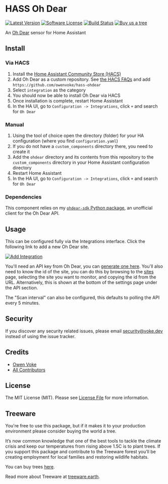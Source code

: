 # HASS Oh Dear

[![Latest Version][ico-version]][link-packagist]
[![Software License][ico-license]](LICENSE.md)
[![Build Status][ico-github-actions]][link-github-actions]
[![Buy us a tree][ico-treeware-gifting]][link-treeware-gifting]

An [Oh Dear](https://ohdear.app) sensor for Home Assistant

## Install

### Via HACS

1. Install the [Home Assistant Community Store (HACS)](https://hacs.xyz/docs/setup/download)
2. Add Oh Dear as a custom repository. See [the HACS FAQs](https://hacs.xyz/docs/faq/custom_repositories) and
   add `https://github.com/owenvoke/hass-ohdear`
3. Select `integration` as the category
4. You should now be able to install Oh Dear via HACS
5. Once installation is complete, restart Home Assistant
6. In the HA UI, go to `Configuration -> Integrations`, click `+` and search for `Oh Dear`

### Manual

1. Using the tool of choice open the directory (folder) for your HA configuration (where you find `configuration.yaml`)
2. If you do not have a `custom_components` directory there, you need to create it
3. Add the `ohdear` directory and its contents from this repository to the `custom_components` directory in your Home
   Assistant configuration directory
4. Restart Home Assistant
5. In the HA UI, go to `Configuration -> Integrations`, click `+` and search for `Oh Dear`

### Dependencies

This component relies on my [`ohdear-sdk` Python package](https://github.com/owenvoke/ohdear-python-sdk), an unofficial
client for the Oh Dear API.

## Usage

This can be configured fully via the Integrations interface. Click the following link to add a new Oh Dear site.

[![Add Integration](https://my.home-assistant.io/badges/config_flow_start.svg)](https://my.home-assistant.io/redirect/config_flow_start?domain=ohdear)

You'll need an API key from Oh Dear, you can [generate one here](https://ohdear.app/user/api-tokens). You'll also need
to know the id of the site, you can do this by browsing to the [sites](https://ohdear.app/sites) page, selecting the
site you want to monitor, and copying the id from the URL. Alternatively, this is shown at the bottom of the settings
page under the API section.

The "Scan interval" can also be configured, this defaults to polling the API every 5 minutes.

## Security

If you discover any security related issues, please email security@voke.dev instead of using the issue tracker.

## Credits

- [Owen Voke][link-author]
- [All Contributors][link-contributors]

## License

The MIT License (MIT). Please see [License File](LICENSE.md) for more information.

## Treeware

You're free to use this package, but if it makes it to your production environment please consider buying the world a tree.

It’s now common knowledge that one of the best tools to tackle the climate crisis and keep our temperatures from rising above 1.5C is to plant trees. If you support this package and contribute to the Treeware forest you’ll be creating employment for local families and restoring wildlife habitats.

You can buy trees [here][link-treeware-gifting].

Read more about Treeware at [treeware.earth][link-treeware].

[ico-version]: https://img.shields.io/github/v/release/owenvoke/hass-ohdear.svg?style=flat-square&sort=semver
[ico-license]: https://img.shields.io/badge/license-MIT-brightgreen.svg?style=flat-square
[ico-github-actions]: https://img.shields.io/github/workflow/status/owenvoke/hass-ohdear/Tests.svg?style=flat-square
[ico-treeware-gifting]: https://img.shields.io/badge/Treeware-%F0%9F%8C%B3-lightgreen?style=flat-square

[link-packagist]: https://packagist.org/packages/owenvoke/hass-ohdear
[link-github-actions]: https://github.com/owenvoke/hass-ohdear/actions
[link-treeware]: https://treeware.earth
[link-treeware-gifting]: https://ecologi.com/owenvoke?gift-trees
[link-author]: https://github.com/owenvoke
[link-contributors]: ../../contributors
